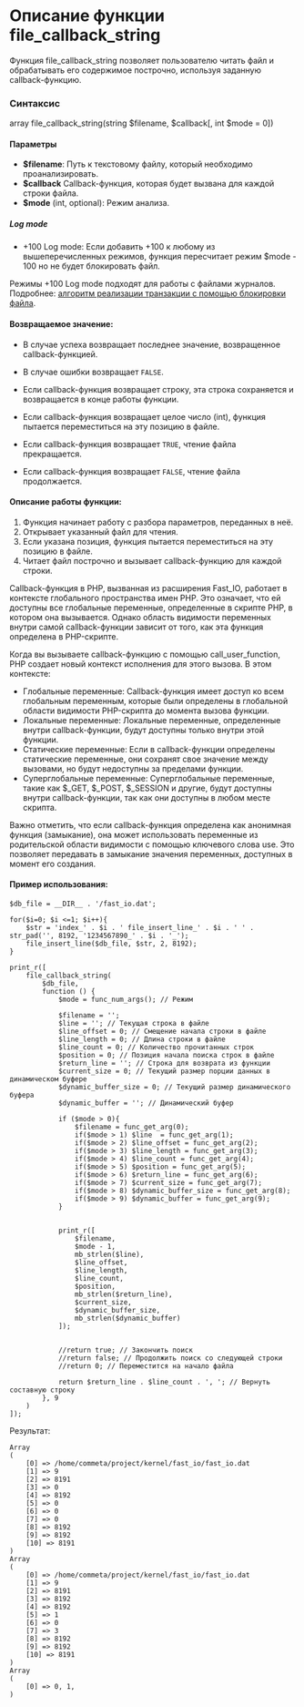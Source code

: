# Описание функции file_callback_string

Функция file_callback_string позволяет пользователю читать файл и обрабатывать его содержимое построчно, используя заданную callback-функцию.


### Синтаксис

array file_callback_string(string $filename, $callback[, int $mode = 0])


#### Параметры

- **$filename**: Путь к текстовому файлу, который необходимо проанализировать.
- **$callback** Callback-функция, которая будет вызвана для каждой строки файла.
- **$mode** (int, optional): Режим анализа.

##### Log mode
- +100 Log mode: Если добавить +100 к любому из вышеперечисленных режимов, функция пересчитает режим $mode - 100 но не будет блокировать файл.

Режимы +100 Log mode подходят для работы с файлами журналов. Подробнее: [алгоритм реализации транзакции с помощью блокировки файла](/test/transaction/README.md).


#### Возвращаемое значение:
- В случае успеха возвращает последнее значение, возвращенное callback-функцией.
- В случае ошибки возвращает `FALSE`.

- Если callback-функция возвращает строку, эта строка сохраняется и возвращается в конце работы функции.
- Если callback-функция возвращает целое число (int), функция пытается переместиться на эту позицию в файле.
- Если callback-функция возвращает `TRUE`, чтение файла прекращается.
- Если callback-функция возвращает `FALSE`, чтение файла продолжается.


#### Описание работы функции:
1. Функция начинает работу с разбора параметров, переданных в неё.
2. Открывает указанный файл для чтения.
3. Если указана позиция, функция пытается переместиться на эту позицию в файле.
4. Читает файл построчно и вызывает callback-функцию для каждой строки.

Callback-функция в PHP, вызванная из расширения Fast_IO, работает в контексте глобального пространства имен PHP. 
Это означает, что ей доступны все глобальные переменные, определенные в скрипте PHP, в котором она вызывается. 
Однако область видимости переменных внутри самой callback-функции зависит от того, как эта функция определена в PHP-скрипте.

Когда вы вызываете callback-функцию с помощью call_user_function, PHP создает новый контекст исполнения для этого вызова. В этом контексте:

- Глобальные переменные: Callback-функция имеет доступ ко всем глобальным переменным, которые были определены в глобальной области видимости PHP-скрипта до момента вызова функции.
- Локальные переменные: Локальные переменные, определенные внутри callback-функции, будут доступны только внутри этой функции.
- Статические переменные: Если в callback-функции определены статические переменные, они сохранят свое значение между вызовами, но будут недоступны за пределами функции.
- Суперглобальные переменные: Суперглобальные переменные, такие как $_GET, $_POST, $_SESSION и другие, будут доступны внутри callback-функции, так как они доступны в любом месте скрипта.

Важно отметить, что если callback-функция определена как анонимная функция (замыкание), она может использовать переменные из родительской области видимости с помощью ключевого слова use. 
Это позволяет передавать в замыкание значения переменных, доступных в момент его создания.


#### Пример использования:
```
$db_file = __DIR__ . '/fast_io.dat';

for($i=0; $i <=1; $i++){
	$str = 'index_' . $i . ' file_insert_line_' . $i . ' ' . str_pad('', 8192, '1234567890_' . $i . '_');
	file_insert_line($db_file, $str, 2, 8192);
}

print_r([
	file_callback_string(
		$db_file,
		function () {
			$mode = func_num_args(); // Режим

			$filename = '';
			$line = ''; // Текущая строка в файле
			$line_offset = 0; // Смещение начала строки в файле
			$line_length = 0; // Длина строки в файле
			$line_count = 0; // Количество прочитанных строк 
			$position = 0; // Позиция начала поиска строк в файле
			$return_line = ''; // Строка для возврата из функции
			$current_size = 0; // Текущий размер порции данных в динамическом буфере
			$dynamic_buffer_size = 0; // Текущий размер динамического буфера
			$dynamic_buffer = ''; // Динамический буфер

			if ($mode > 0){
				$filename = func_get_arg(0);
				if($mode > 1) $line  = func_get_arg(1);
				if($mode > 2) $line_offset = func_get_arg(2);
				if($mode > 3) $line_length = func_get_arg(3);
				if($mode > 4) $line_count = func_get_arg(4);
				if($mode > 5) $position = func_get_arg(5);
				if($mode > 6) $return_line = func_get_arg(6);
				if($mode > 7) $current_size = func_get_arg(7);
				if($mode > 8) $dynamic_buffer_size = func_get_arg(8);
				if($mode > 9) $dynamic_buffer = func_get_arg(9);
			}


			print_r([
				$filename,
				$mode - 1,
				mb_strlen($line), 
				$line_offset,
				$line_length,
				$line_count,
				$position,
				mb_strlen($return_line),
				$current_size,
				$dynamic_buffer_size,
				mb_strlen($dynamic_buffer)
			]);


			//return true; // Закончить поиск
			//return false; // Продолжить поиск со следующей строки
			//return 0; // Переместится на начало файла
			
			return $return_line . $line_count . ', '; // Вернуть составную строку
		}, 9
	)
]);

```

Результат:
```
Array
(
    [0] => /home/commeta/project/kernel/fast_io/fast_io.dat
    [1] => 9
    [2] => 8191
    [3] => 0
    [4] => 8192
    [5] => 0
    [6] => 0
    [7] => 0
    [8] => 8192
    [9] => 8192
    [10] => 8191
)
Array
(
    [0] => /home/commeta/project/kernel/fast_io/fast_io.dat
    [1] => 9
    [2] => 8191
    [3] => 8192
    [4] => 8192
    [5] => 1
    [6] => 0
    [7] => 3
    [8] => 8192
    [9] => 8192
    [10] => 8191
)
Array
(
    [0] => 0, 1, 
)

```


